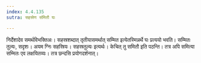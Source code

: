 ```yaml
---
index: 4.4.135
sutra: सहस्रेण संमितौ घः

---
```

निर्देशादेव समर्थविभक्तिअः। सहस्रशब्दात् तृतीयासमर्थात् सम्मित इत्येतस्मिन्नर्थे घः प्रत्ययो भवति। सम्मितः तुल्यः, सदृशः। अयम ग्निः सहस्रियः। सहस्रतुल्यः इत्यर्थः। केचित् तु समितौ इति पठन्ति। तत्र अपि समित्या सम्मितः एव लक्षयितव्यः। तत्र छन्दसि प्रयोगदर्शनात्।